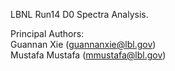 LBNL Run14 D0 Spectra Analysis.  
  
Principal Authors:  
	Guannan Xie (guannanxie@lbl.gov)  
	Mustafa Mustafa (mmustafa@lbl.gov)  
